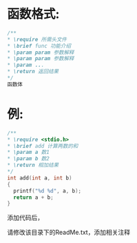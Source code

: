 # 函数格式:
```c
/**
* \require 所需头文件
* \brief func 功能介绍
* \param param 参数解释
* \param param 参数解释
* \param ...
* \return 返回结果
*/
函数体
```




# 例:
```c
/**
* \require <stdio.h>
* \brief add 计算两数的和
* \param a 数1
* \param b 数2
* \return 相加结果
*/
int add(int a, int b)
{
  printf("%d %d", a, b);
  return a + b;
}
```

添加代码后，

请修改该目录下的ReadMe.txt，添加相关注释

